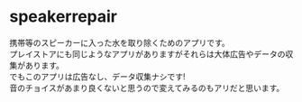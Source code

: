 # speakerrepair

携帯等のスピーカーに入った水を取り除くためのアプリです。  
プレイストアにも同じようなアプリがありますがそれらは大体広告やデータの収集があります。  
でもこのアプリは広告なし、データ収集ナシです!    
音のチョイスがあまり良くないと思うので変えてみるのもアリだと思います。  
